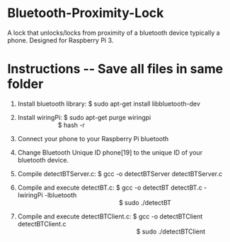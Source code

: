 # Bluetooth-Proximity-Lock
A lock that unlocks/locks from proximity of a bluetooth device typically a phone. Designed for Raspberry Pi 3.

# Instructions -- Save all files in same folder 

1. Install bluetooth library: $ sudo apt-get install libbluetooth-dev

2. Install wiringPi:                     $ sudo apt-get purge wiringpi <br />
&nbsp;&nbsp;&nbsp;&nbsp;&nbsp;&nbsp;&nbsp;&nbsp;&nbsp;&nbsp;&nbsp;&nbsp;&nbsp;&nbsp;&nbsp;&nbsp;&nbsp;&nbsp;&nbsp;&nbsp;&nbsp;&nbsp;&nbsp;$ hash -r
                                         
3. Connect your phone to your Raspberry Pi bluetooth

4. Change Bluetooth Unique ID phone[19] to the unique ID of your bluetooth device.

5. Compile detectBTServer.c:             $ gcc -o detectBTServer detectBTServer.c

6. Compile and execute detectBT.c:       $ gcc -o detectBT detectBT.c -lwiringPi -lbluetooth <br />
&nbsp;&nbsp;&nbsp;&nbsp;&nbsp;&nbsp;&nbsp;&nbsp;&nbsp;&nbsp;&nbsp;&nbsp;&nbsp;&nbsp;&nbsp;&nbsp;&nbsp;&nbsp;&nbsp;&nbsp;&nbsp;&nbsp;&nbsp;&nbsp;&nbsp;&nbsp;&nbsp;&nbsp;&nbsp;&nbsp;&nbsp;&nbsp;&nbsp;&nbsp;&nbsp;&nbsp;&nbsp;&nbsp;&nbsp;&nbsp;&nbsp;&nbsp;&nbsp;&nbsp;&nbsp;&nbsp;&nbsp;&nbsp;&nbsp;&nbsp;&nbsp;&nbsp;&nbsp;&nbsp;&nbsp;&nbsp;&nbsp;&nbsp;$ sudo ./detectBT
                                                                                  
                                         
7. Compile and execute detectBTClient.c: $ gcc -o detectBTClient detectBTClient.c <br />
&nbsp;&nbsp;&nbsp;&nbsp;&nbsp;&nbsp;&nbsp;&nbsp;&nbsp;&nbsp;&nbsp;&nbsp;&nbsp;&nbsp;&nbsp;&nbsp;&nbsp;&nbsp;&nbsp;&nbsp;&nbsp;&nbsp;&nbsp;&nbsp;&nbsp;&nbsp;&nbsp;&nbsp;&nbsp;&nbsp;&nbsp;&nbsp;&nbsp;&nbsp;&nbsp;&nbsp;&nbsp;&nbsp;&nbsp;&nbsp;&nbsp;&nbsp;&nbsp;&nbsp;&nbsp;&nbsp;&nbsp;&nbsp;&nbsp;&nbsp;&nbsp;&nbsp;&nbsp;&nbsp;&nbsp;&nbsp;&nbsp;&nbsp;&nbsp;&nbsp;&nbsp;&nbsp;&nbsp;&nbsp;&nbsp;&nbsp;&nbsp;&nbsp;$ sudo ./detectBTClient
